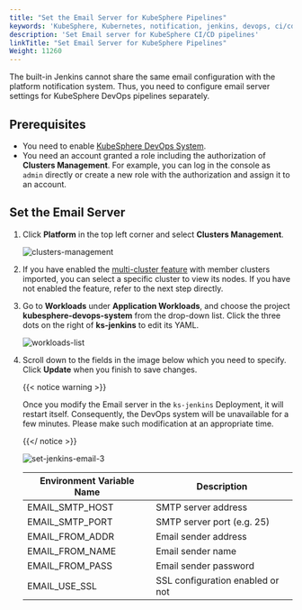 ```yaml
---
title: "Set the Email Server for KubeSphere Pipelines"
keywords: 'KubeSphere, Kubernetes, notification, jenkins, devops, ci/cd, pipeline, email server'
description: 'Set Email server for KubeSphere CI/CD pipelines'
linkTitle: "Set Email Server for KubeSphere Pipelines"
Weight: 11260
---
```



The built-in Jenkins cannot share the same email configuration with the platform notification system. Thus, you need to configure email server settings for KubeSphere DevOps pipelines separately.

## Prerequisites

- You need to enable [KubeSphere DevOps System](../../../pluggable-components/devops/).
- You need an account granted a role including the authorization of **Clusters Management**. For example, you can log in the console as `admin` directly or create a new role with the authorization and assign it to an account.

## Set the Email Server

1. Click **Platform** in the top left corner and select **Clusters Management**.

   ![clusters-management](/images/docs/devops-user-guide/using-devops/jenkins-email/clusters-management.jpg)

2. If you have enabled the [multi-cluster feature](../../../multicluster-management) with member clusters imported, you can select a specific cluster to view its nodes. If you have not enabled the feature, refer to the next step directly.

3. Go to **Workloads** under **Application Workloads**, and choose the project **kubesphere-devops-system** from the drop-down list. Click the three dots on the right of **ks-jenkins** to edit its YAML.

   ![workloads-list](/images/docs/devops-user-guide/using-devops/jenkins-email/workloads-list.jpg)

4. Scroll down to the fields in the image below which you need to specify. Click **Update** when you finish to save changes.

   {{< notice warning >}}

   Once you modify the Email server in the `ks-jenkins` Deployment, it will restart itself. Consequently, the DevOps system will be unavailable for a few minutes. Please make such modification at an appropriate time.

   {{</ notice >}}

   ![set-jenkins-email-3](/images/docs/devops-user-guide/using-devops/jenkins-email/set-jenkins-email-3.jpg)

   | Environment Variable Name | Description                      |
   | ------------------------- | -------------------------------- |
   | EMAIL\_SMTP\_HOST         | SMTP server address              |
   | EMAIL\_SMTP\_PORT         | SMTP server port (e.g. 25)       |
   | EMAIL\_FROM\_ADDR         | Email sender address             |
   | EMAIL\_FROM\_NAME         | Email sender name                |
   | EMAIL\_FROM\_PASS         | Email sender password            |
   | EMAIL\_USE\_SSL           | SSL configuration enabled or not |
